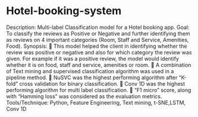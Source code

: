 # Hotel-booking-system

Description: Multi-label Classification model for a Hotel booking app.
Goal: To classify the reviews as Positive or Negative and further identifying them as reviews on 4
important categories (Room, Staff and Service, Amenities, Food).
Synopsis:
 This model helped the client in identifying whether the review was positive or negative and also for
which category the review was given. For example if it was a positive review, the model would
identify whether it is on food, staff and service, amenities or room.
 A combination of Text mining and supervised classification algorithm was used in a pipeline
method.
 NuSVC was the highest performing algorithm after “K-fold” cross validation for binary classification.
 Conv 1D was the highest performing algorithm for multi label classification.
 “F1 micro” score, along with “Hamming loss” was considered as the evaluation metrics.
Tools/Technique: Python, Feature Engineering, Text mining, t-SNE,LSTM, Conv 1D
